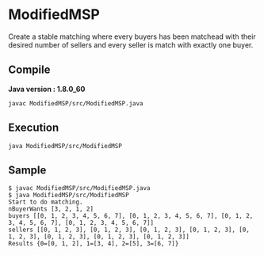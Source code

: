 # ModifiedMSP

Create a stable matching where every buyers has been matchead with
their desired number of sellers and every seller is match with exactly
one buyer.

##  Compile
**Java version : 1.8.0_60**

```javac ModifiedMSP/src/ModifiedMSP.java```

## Execution
```java ModifiedMSP/src/ModifiedMSP```

## Sample
```
$ javac ModifiedMSP/src/ModifiedMSP.java
$ java ModifiedMSP/src/ModifiedMSP
Start to do matching.
nBuyerWants [3, 2, 1, 2]
buyers [[0, 1, 2, 3, 4, 5, 6, 7], [0, 1, 2, 3, 4, 5, 6, 7], [0, 1, 2, 3, 4, 5, 6, 7], [0, 1, 2, 3, 4, 5, 6, 7]]
sellers [[0, 1, 2, 3], [0, 1, 2, 3], [0, 1, 2, 3], [0, 1, 2, 3], [0, 1, 2, 3], [0, 1, 2, 3], [0, 1, 2, 3], [0, 1, 2, 3]]
Results {0=[0, 1, 2], 1=[3, 4], 2=[5], 3=[6, 7]}
```
